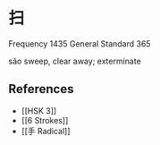 # 扫
Frequency 1435
General Standard 365

sǎo
sweep, clear away; exterminate

## References
- [[HSK 3]]
- [[6 Strokes]]
- [[手 Radical]]